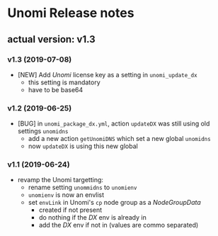 # Unomi Release notes

## actual version: v1.3

### v1.3 (2019-07-08)
* [NEW] Add _Unomi_ license key as a setting in `unomi_update_dx`
    * this setting is mandatory
    * have to be base64

### v1.2 (2019-06-25)
* [BUG] in `unomi_package_dx.yml`, action `updateDX` was still using old settings `unomidns`
    * add a new action `getUnomiDNS` which set a new global `unomidns`
    * now `updateDX` is using this new global


### v1.1 (2019-06-24)
* revamp the Unomi targetting:
    * rename setting `unommidns` to `unomienv`
    * `unomienv` is now an envlist
    * set `envLink` in Unomi's `cp` node group as a _NodeGroupData_
        * created if not present
        * do nothing if the _DX_ env is already in
        * add the _DX_ env if not in (values are commo separated)
